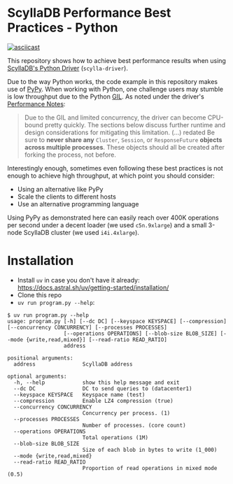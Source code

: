 # ScyllaDB Performance Best Practices - Python

[![asciicast](https://asciinema.org/a/lbDlc0PEC3HUjhfCGiFenEdWY.svg)](https://asciinema.org/a/lbDlc0PEC3HUjhfCGiFenEdWY)

This repository shows how to achieve best performance results when using [ScyllaDB's Python Driver](https://pypi.org/project/scylla-driver/) (`scylla-driver`). 

Due to the way Python works, the code example in this repository makes use of [PyPy](https://pypy.org/). When working with Python, one challenge users may stumble is low throughput due to the Python [GIL](https://wiki.python.org/moin/GlobalInterpreterLock). As noted under the driver's [Performance Notes](https://python-driver.docs.scylladb.com/stable/performance.html): 

> Due to the GIL and limited concurrency, the driver can become CPU-bound pretty quickly. The sections below discuss further runtime and design considerations for mitigating this limitation.
> (...) redated
> Be sure to **never share any** `Cluster`, `Session`, or `ResponseFuture` **objects across multiple processes**. These objects should all be created after forking the process, not before.

Interestingly enough, sometimes even following these best practices is not enough to achieve high throughput, at which point you should consider:
- Using an alternative like PyPy
- Scale the clients to different hosts
- Use an alternative programming language

Using PyPy as demonstrated here can easily reach over 400K operations per second under a decent loader (we used `c5n.9xlarge`) and a small 3-node ScyllaDB cluster (we used `i4i.4xlarge`).

# Installation

- Install `uv` in case you don't have it already: https://docs.astral.sh/uv/getting-started/installation/
- Clone this repo
- `uv run program.py --help`:

```shell
$ uv run program.py --help
usage: program.py [-h] [--dc DC] [--keyspace KEYSPACE] [--compression] [--concurrency CONCURRENCY] [--processes PROCESSES]
                  [--operations OPERATIONS] [--blob-size BLOB_SIZE] [--mode {write,read,mixed}] [--read-ratio READ_RATIO]
                  address

positional arguments:
  address               ScyllaDB address

optional arguments:
  -h, --help            show this help message and exit
  --dc DC               DC to send queries to (datacenter1)
  --keyspace KEYSPACE   Keyspace name (test)
  --compression         Enable LZ4 compression (true)
  --concurrency CONCURRENCY
                        Concurrency per process. (1)
  --processes PROCESSES
                        Number of processes. (core count)
  --operations OPERATIONS
                        Total operations (1M)
  --blob-size BLOB_SIZE
                        Size of each blob in bytes to write (1_000)
  --mode {write,read,mixed}
  --read-ratio READ_RATIO
                        Proportion of read operations in mixed mode (0.5)
```

